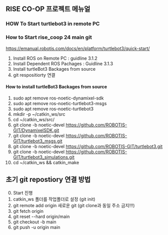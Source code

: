## RISE CO-OP 프로젝트 메뉴얼

### HOW To Start turtlebot3 in remote PC

### How to Start rise_coop 24 main git 
https://emanual.robotis.com/docs/en/platform/turtlebot3/quick-start/
1. Install ROS on Remote PC : guidline 3.1.2
2. Install Dependent ROS Pachages : Guidline 3.1.3
3. Install turtleBot3 Backages from source
4. git respositiorty 연결 

#### How to install turtleBot3 Backages from source
1. sudo apt remove ros-noetic-dynamixel-sdk
2. sudo apt remove ros-noetic-turtlebot3-msgs
3. sudo apt remove ros-noetic-turtlebot3
4. mkdir -p ~/catkin_ws/src
5. cd ~/catkin_ws/src/
6. git clone -b noetic-devel https://github.com/ROBOTIS-GIT/DynamixelSDK.git
7. git clone -b noetic-devel https://github.com/ROBOTIS-GIT/turtlebot3_msgs.git
8. git clone -b noetic-devel https://github.com/ROBOTIS-GIT/turtlebot3.git
9. git clone -b noetic-devel https://github.com/ROBOTIS-GIT/turtlebot3_simulations.git
10. cd ~/catkin_ws && catkin_make

## 초기 git repostiory 연결 방법 
0. Start 진행
1. catkin_ws 폴더를 작업폴더로 설정 (git init)
2. git remote add origin 새로운 git (git clone과 동일 주소 금지!!!) 
3. git fetch origin
4. git reset --hard origin/main
5. git checkout -b main
6. git push -u origin main 

